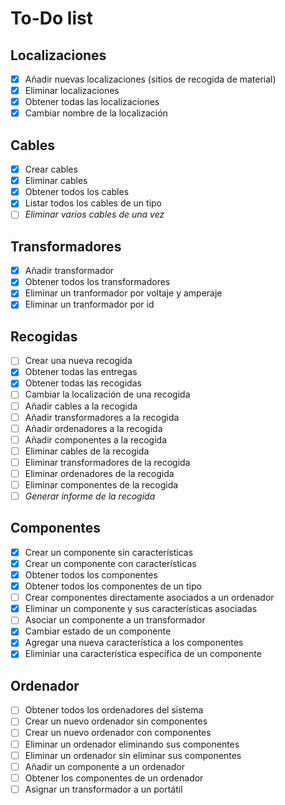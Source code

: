 # To-Do list

## Localizaciones

- [x] Añadir nuevas localizaciones (sitios de recogida de material)
- [x] Eliminar localizaciones
- [x] Obtener todas las localizaciones
- [x] Cambiar nombre de la localización

## Cables

- [x] Crear cables
- [x] Eliminar cables
- [x] Obtener todos los cables
- [x] Listar todos los cables de un tipo
- [ ] *Eliminar varios cables de una vez*

## Transformadores
- [x] Añadir transformador
- [x] Obtener todos los transformadores
- [x] Eliminar un tranformador por voltaje y amperaje
- [x] Eliminar un tranformador por id

## Recogidas
- [ ] Crear una nueva recogida
- [x] Obtener todas las entregas
- [x] Obtener todas las recogidas
- [ ] Cambiar la localización de una recogida
- [ ] Añadir cables a la recogida
- [ ] Añadir transformadores a la recogida
- [ ] Añadir ordenadores a la recogida
- [ ] Añadir componentes a la recogida
- [ ] Eliminar cables de la recogida
- [ ] Eliminar transformadores de la recogida
- [ ] Eliminar ordenadores de la recogida
- [ ] Eliminar componentes de la recogida
- [ ] *Generar informe de la recogida*

## Componentes
- [x] Crear un componente sin características
- [x] Crear un componente con características
- [x] Obtener todos los componentes
- [x] Obtener todos los componentes de un tipo
- [ ] Crear componentes directamente asociados a un ordenador
- [x] Eliminar un componente y sus características asociadas
- [ ] Asociar un componente a un transformador
- [x] Cambiar estado de un componente
- [x] Agregar una nueva característica a los componentes
- [x] Eliminiar una característica especifica de un componente

## Ordenador
- [ ] Obtener todos los ordenadores del sistema
- [ ] Crear un nuevo ordenador sin componentes 
- [ ] Crear un nuevo ordenador con componentes
- [ ] Eliminar un ordenador eliminando sus componentes
- [ ] Eliminar un ordenador sin eliminar sus componentes
- [ ] Añadir un componente a un ordenador
- [ ] Obtener los componentes de un ordenador
- [ ] Asignar un transformador a un portátil